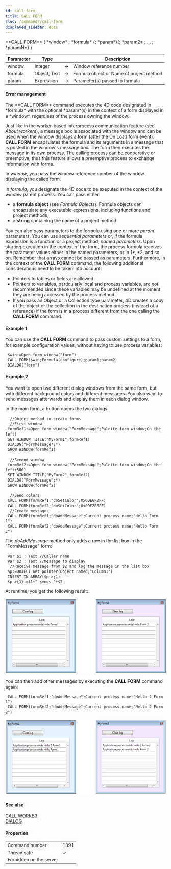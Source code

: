 ```yaml
---
id: call-form
title: CALL FORM
slug: /commands/call-form
displayed_sidebar: docs
---
```


<!--REF #_command_.CALL FORM.Syntax-->**CALL FORM** ( *window* ; *formula* {; *param*}{; *param2* ; ... ; *paramN*} )<!-- END REF-->
<!--REF #_command_.CALL FORM.Params-->
| Parameter | Type |  | Description |
| --- | --- | --- | --- |
| window | Integer | &#8594;  | Window reference number |
| formula | Object, Text | &#8594;  | Formula object or Name of project method |
| param | Expression | &#8594;  | Parameter(s) passed to formula |

<!-- END REF-->

#### Error management 

<!--REF #_command_.CALL FORM.Summary-->The **CALL FORM** command executes the 4D code designated in *formula* with the optional *param*(s) in the context of a form displayed in a *window*, regardless of the process owning the window.<!-- END REF-->

Just like in the worker-based interprocess communication feature (see *About workers*), a message box is associated with the window and can be used when the window displays a form (after the On Load form event). **CALL FORM** encapsulates the formula and its arguments in a message that is posted in the window's message box. The form then executes the message in its own process. The calling process can be cooperative or preemptive, thus this feature allows a preemptive process to exchange information with forms.

In *window*, you pass the window reference number of the window displaying the called form.

In *formula*, you designate the 4D code to be executed in the context of the *window* parent process. You can pass either:

* a **formula object** (see *Formula Objects*). Formula objects can encapsulate any executable expressions, including functions and project methods;
* a **string** containing the name of a project method.

You can also pass parameters to the formula using one or more *param* parameters. You can use *sequential parameters* or, if the formula expression is a function or a project method, *named parameters*. Upon starting execution in the context of the form, the process formula receives the parameter values either in the named parameters, or in *$1*, *$2*, and so on. Remember that arrays cannot be passed as parameters. Furthermore, in the context of the **CALL FORM** command, the following additional considerations need to be taken into account:

* Pointers to tables or fields are allowed.
* Pointers to variables, particularly local and process variables, are not recommended since these variables may be undefined at the moment they are being accessed by the process method.
* If you pass an Object or a Collection type parameter, 4D creates a copy of the object or the collection in the destination process (instead of a reference) if the form is in a process different from the one calling the **CALL FORM** command.

#### Example 1 

You can use the **CALL FORM** command to pass custom settings to a form, for example configuration values, without having to use process variables:

```4d
 $win:=Open form window("form")
 CALL FORM($win;Formula(configure);param1;param2)
 DIALOG("form")
```

#### Example 2 

You want to open two different dialog windows from the same form, but with different background colors and different messages. You also want to send messages afterwards and display them in each dialog window.

In the main form, a button opens the two dialogs:

```4d
  //Object method to create forms
  //First window
 formRef1:=Open form window("FormMessage";Palette form window;On the left)
 SET WINDOW TITLE("MyForm1";formRef1)
 DIALOG("FormMessage";*)
 SHOW WINDOW(formRef1)
 
  //Second window
 formRef2:=Open form window("FormMessage";Palette form window;On the left+500)
 SET WINDOW TITLE("MyForm2";formRef2)
 DIALOG("FormMessage";*)
 SHOW WINDOW(formRef2)
 
  //Send colors
 CALL FORM(formRef1;"doSetColor";0x00E6F2FF)
 CALL FORM(formRef2;"doSetColor";0x00F2E6FF)
  //Create messages
 CALL FORM(formRef1;"doAddMessage";Current process name;"Hello Form 1")
 CALL FORM(formRef2;"doAddMessage";Current process name;"Hello Form 2")
```

The *doAddMessage* method only adds a row in the list box in the "FormMessage" form:

```4d
 var $1 : Text //Caller name
 var $2 : Text //Message to display
  //Receive message from $2 and log the message in the list box
 $p:=OBJECT Get pointer(Object named;"Column1")
 INSERT IN ARRAY($p->;1)
 $p->{1}:=$1+" sends "+$2
```

At runtime, you get the following result:

![](../assets/en/commands/pict2896824.en.png)

You can then add other messages by executing the **CALL FORM** command again:

```4d
 CALL FORM(formRef1;"doAddMessage";Current process name;"Hello 2 Form 1")
 CALL FORM(formRef2;"doAddMessage";Current process name;"Hello 2 Form 2")
```

![](../assets/en/commands/pict2896833.en.png)

#### See also 

  
[CALL WORKER](call-worker.md)  
[DIALOG](dialog.md)  

#### Properties
|  |  |
| --- | --- |
| Command number | 1391 |
| Thread safe | &check; |
| Forbidden on the server ||


